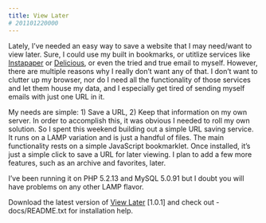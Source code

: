 ```yaml
---
title: View Later
# 201101220000
---
```

Lately, I’ve needed an easy way to save a website that I may need/want to view later. Sure, I could use my built in bookmarks, or utitlize services like [Instapaper](http://instapaper.com/) or [Delicious](http://www.delicious.com/), or even the tried and true email to myself. However, there are multiple reasons why I really don’t want any of that. I don’t want to clutter up my browser, nor do I need all the functionality of those services and let them house my data, and I especially get tired of sending myself emails with just one URL in it.

My needs are simple: 1) Save a URL, 2) Keep that information on my own server. In order to accomplish this, it was obvious I needed to roll my own solution. So I spent this weekend building out a simple URL saving service. It runs on a LAMP variation and is just a handful of files. The main functionality rests on a simple JavaScript bookmarklet. Once installed, it’s just a simple click to save a URL for later viewing. I plan to add a few more features, such as an archive and favorites, later.

I’ve been running it on PHP 5.2.13 and MySQL 5.0.91 but I doubt you will have problems on any other LAMP flavor.

Download the latest version of [View Later](https://github.com/notnek/view-later/archive/master.zip) [1.0.1] and check out -docs/README.txt for installation help.